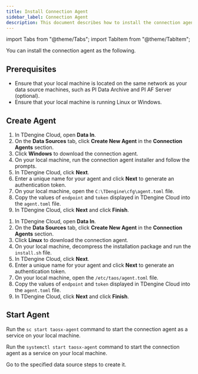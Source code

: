 ```yaml
---
title: Install Connection Agent
sidebar_label: Connection Agent
description: This document describes how to install the connection agent to ingest data into TDengine.
---
```


import Tabs from "@theme/Tabs";
import TabItem from "@theme/TabItem";

You can install the connection agent as the following.

## Prerequisites

- Ensure that your local machine is located on the same network as your data source machines, such as PI Data Archive and PI AF Server (optional).
- Ensure that your local machine is running Linux or Windows.

## Create Agent

<Tabs>
<TabItem label="Windows" value="windowsagent">

1. In TDengine Cloud, open **Data In**.
2. On the **Data Sources** tab, click **Create New Agent** in the **Connection Agents** section.
3. Click **Windows** to download the connection agent.
4. On your local machine, run the connection agent installer and follow the prompts.
5. In TDengine Cloud, click **Next**.
6. Enter a unique name for your agent and click **Next** to generate an authentication token.
7. On your local machine, open the `C:\TDengine\cfg\agent.toml` file.
8. Copy the values of `endpoint` and `token` displayed in TDengine Cloud into the `agent.toml` file.
9. In TDengine Cloud, click **Next** and click **Finish**.

</TabItem>

<TabItem label="Linux" value="linuxagent">

1. In TDengine Cloud, open **Data In**.
2. On the **Data Sources** tab, click **Create New Agent** in the **Connection Agents** section.
3. Click **Linux** to download the connection agent.
4. On your local machine, decompress the installation package and run the `install.sh` file.
5. In TDengine Cloud, click **Next**.
6. Enter a unique name for your agent and click **Next** to generate an authentication token.
7. On your local machine, open the `/etc/taos/agent.toml` file.
8. Copy the values of `endpoint` and `token` displayed in TDengine Cloud into the `agent.toml` file.
9. In TDengine Cloud, click **Next** and click **Finish**.

</TabItem>

</Tabs>

## Start Agent

<Tabs>
<TabItem label="Windows" value="windowsnext">

Run the `sc start taosx-agent` command to start the connection agent as a service on your local machine.

</TabItem>

<TabItem label="Linux" value="linuxnext">

Run the `systemctl start taosx-agent` command to start the connection agent as a service on your local machine.

</TabItem>

</Tabs>

Go to the specified data source steps to create it.
